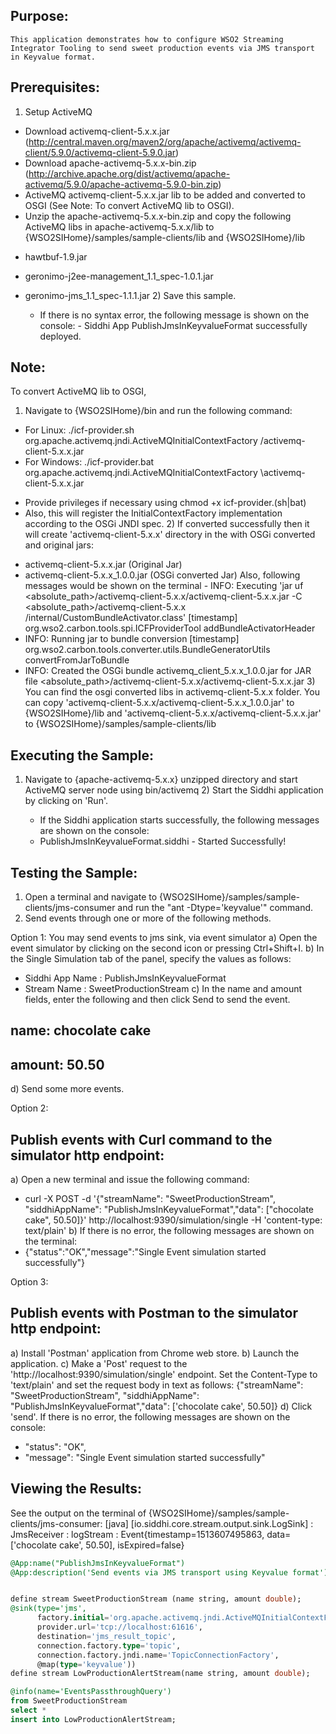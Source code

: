 
## Purpose:
	This application demonstrates how to configure WSO2 Streaming Integrator Tooling to send sweet production events via JMS transport in Keyvalue format.

## Prerequisites:
1) Setup ActiveMQ
* Download activemq-client-5.x.x.jar (http://central.maven.org/maven2/org/apache/activemq/activemq-client/5.9.0/activemq-client-5.9.0.jar)
* Download apache-activemq-5.x.x-bin.zip (http://archive.apache.org/dist/activemq/apache-activemq/5.9.0/apache-activemq-5.9.0-bin.zip)
* ActiveMQ activemq-client-5.x.x.jar lib to be added and converted to OSGI (See Note: To convert ActiveMQ lib to OSGI).
* Unzip the apache-activemq-5.x.x-bin.zip and copy the following ActiveMQ libs in apache-activemq-5.x.x/lib to {WSO2SIHome}/samples/sample-clients/lib and {WSO2SIHome}/lib
- hawtbuf-1.9.jar
- geronimo-j2ee-management_1.1_spec-1.0.1.jar
- geronimo-jms_1.1_spec-1.1.1.jar
	2) Save this sample.

	* If there is no syntax error, the following message is shown on the console:
	       - Siddhi App PublishJmsInKeyvalueFormat successfully deployed.

## Note:
To convert ActiveMQ lib to OSGI,
1) Navigate to {WSO2SIHome}/bin and run the following command:
- For Linux:
./icf-provider.sh org.apache.activemq.jndi.ActiveMQInitialContextFactory <Downloaded Jar Path>/activemq-client-5.x.x.jar <Output Jar Path>
- For Windows:
./icf-provider.bat org.apache.activemq.jndi.ActiveMQInitialContextFactory <Downloaded Jar Path>\activemq-client-5.x.x.jar <Output Jar Path>
* Provide privileges if necessary using chmod +x icf-provider.(sh|bat)
* Also, this will register the InitialContextFactory implementation according to the OSGi JNDI spec.
	2) If converted successfully then it will create 'activemq-client-5.x.x' directory in the <Output Jar Path> with OSGi converted and original jars:
- activemq-client-5.x.x.jar (Original Jar)
- activemq-client-5.x.x_1.0.0.jar (OSGi converted Jar)
Also, following messages would be shown on the terminal
	      - INFO: Executing 'jar uf <absolute_path>/activemq-client-5.x.x/activemq-client-5.x.x.jar -C <absolute_path>/activemq-client-5.x.x /internal/CustomBundleActivator.class'
[timestamp] org.wso2.carbon.tools.spi.ICFProviderTool addBundleActivatorHeader
- INFO: Running jar to bundle conversion [timestamp] org.wso2.carbon.tools.converter.utils.BundleGeneratorUtils convertFromJarToBundle
- INFO: Created the OSGi bundle activemq_client_5.x.x_1.0.0.jar for JAR file <absolute_path>/activemq-client-5.x.x/activemq-client-5.x.x.jar
	3) You can find the osgi converted libs in activemq-client-5.x.x folder. You can copy 'activemq-client-5.x.x/activemq-client-5.x.x_1.0.0.jar' to {WSO2SIHome}/lib
	   and 'activemq-client-5.x.x/activemq-client-5.x.x.jar' to {WSO2SIHome}/samples/sample-clients/lib


## Executing the Sample:
1) Navigate to {apache-activemq-5.x.x} unzipped directory and start ActiveMQ server node using bin/activemq
	2) Start the Siddhi application by clicking on 'Run'.

	* If the Siddhi application starts successfully, the following messages are shown on the console:
	- PublishJmsInKeyvalueFormat.siddhi - Started Successfully!

## Testing the Sample:
1) Open a terminal and navigate to {WSO2SIHome}/samples/sample-clients/jms-consumer and run the "ant -Dtype='keyvalue'" command.
2) Send events through one or more of the following methods.

Option 1:
You may send events to jms sink, via event simulator
a) Open the event simulator by clicking on the second icon or pressing Ctrl+Shift+I.
b) In the Single Simulation tab of the panel, specify the values as follows:
* Siddhi App Name  : PublishJmsInKeyvalueFormat
* Stream Name      : SweetProductionStream
c) In the name and amount fields, enter the following and then click Send to send the event.
## name: chocolate cake
## amount: 50.50
d) Send some more events.

Option 2:
## Publish events with Curl command to the simulator http endpoint:
a) Open a new terminal and issue the following command:
* curl -X POST -d '{"streamName": "SweetProductionStream", "siddhiAppName": "PublishJmsInKeyvalueFormat","data": ["chocolate cake", 50.50]}' http://localhost:9390/simulation/single -H 'content-type: text/plain'
b) If there is no error, the following messages are shown on the terminal:
*  {"status":"OK","message":"Single Event simulation started successfully"}

Option 3:
## Publish events with Postman to the simulator http endpoint:
a) Install 'Postman' application from Chrome web store.
b) Launch the application.
c) Make a 'Post' request to the 'http://localhost:9390/simulation/single' endpoint. Set the Content-Type to 'text/plain' and set the request body in text as follows:
	{"streamName": "SweetProductionStream", "siddhiAppName": "PublishJmsInKeyvalueFormat","data": ['chocolate cake', 50.50]}
d) Click 'send'. If there is no error, the following messages are shown on the console:
*  "status": "OK",
*  "message": "Single Event simulation started successfully"

## Viewing the Results:
See the output on the terminal of {WSO2SIHome}/samples/sample-clients/jms-consumer:
[java] [io.siddhi.core.stream.output.sink.LogSink] : JmsReceiver : logStream : Event{timestamp=1513607495863, data=['chocolate cake', 50.50], isExpired=false}

```sql
@App:name("PublishJmsInKeyvalueFormat")
@App:description('Send events via JMS transport using Keyvalue format')


define stream SweetProductionStream (name string, amount double);
@sink(type='jms',
      factory.initial='org.apache.activemq.jndi.ActiveMQInitialContextFactory',
      provider.url='tcp://localhost:61616',
      destination='jms_result_topic',
      connection.factory.type='topic',
      connection.factory.jndi.name='TopicConnectionFactory',
      @map(type='keyvalue'))
define stream LowProductionAlertStream(name string, amount double);

@info(name='EventsPassthroughQuery')
from SweetProductionStream
select *
insert into LowProductionAlertStream;
```